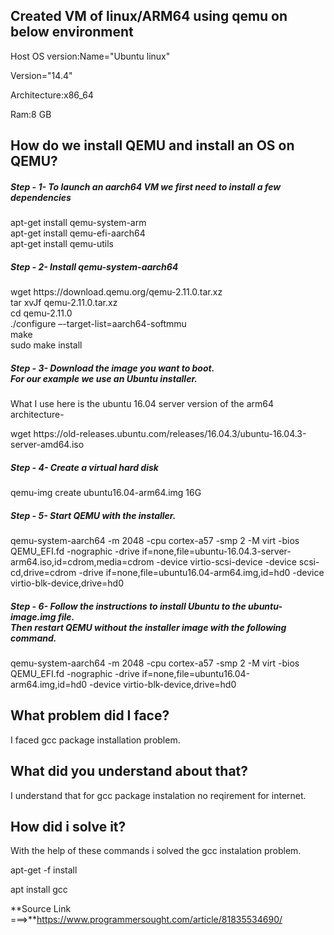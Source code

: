 ## Created VM of linux/ARM64 using qemu on below environment

Host OS version:Name="Ubuntu linux"

Version="14.4"

Architecture:x86_64

Ram:8 GB


## How do we install QEMU and install an OS on QEMU?

<h5> Step - 1- To launch an aarch64 VM we first need to install a few dependencies</h5>

<p> apt-get install qemu-system-arm <br>
apt-get install qemu-efi-aarch64 <br>
apt-get install qemu-utils</p>

<h5> Step - 2- Install qemu-system-aarch64</h5>
<p> wget https://download.qemu.org/qemu-2.11.0.tar.xz <br>
  tar xvJf qemu-2.11.0.tar.xz<br>
  cd qemu-2.11.0<br>
./configure –-target-list=aarch64-softmmu<br>
make<br>
sudo make install<p>

<h5> Step - 3- Download the image you want to boot. <br> For our example we use an Ubuntu installer.</h5>

What I use here is the ubuntu 16.04 server version of the arm64 architecture-

<p> wget https://old-releases.ubuntu.com/releases/16.04.3/ubuntu-16.04.3-server-amd64.iso</p>


<h5> Step - 4- Create a virtual hard disk</h5>

<p> qemu-img create ubuntu16.04-arm64.img 16G </p>


<h5> Step - 5- Start QEMU with the installer.</h5>

<p> qemu-system-aarch64 -m 2048 -cpu cortex-a57 -smp 2 -M virt -bios QEMU_EFI.fd -nographic -drive if=none,file=ubuntu-16.04.3-server-arm64.iso,id=cdrom,media=cdrom -device virtio-scsi-device -device scsi-cd,drive=cdrom -drive if=none,file=ubuntu16.04-arm64.img,id=hd0 -device virtio-blk-device,drive=hd0 </p>


<h5> Step - 6- Follow the instructions to install Ubuntu to the ubuntu-image.img file.<br> Then restart QEMU without the installer image with the following command.</h5>

<p> qemu-system-aarch64 -m 2048 -cpu cortex-a57 -smp 2 -M virt -bios QEMU_EFI.fd -nographic -drive if=none,file=ubuntu16.04-arm64.img,id=hd0 -device virtio-blk-device,drive=hd0 </p>

## What problem did I face?
  
  I faced gcc package installation problem.
  

## What did you understand about that?
   
   I understand that for gcc package instalation no reqirement for internet.

## How did i solve it?
 
 With the help of these commands i solved the gcc instalation problem.
 
 apt-get -f install
 
 apt install gcc

**Source Link  ===>**https://www.programmersought.com/article/81835534690/
